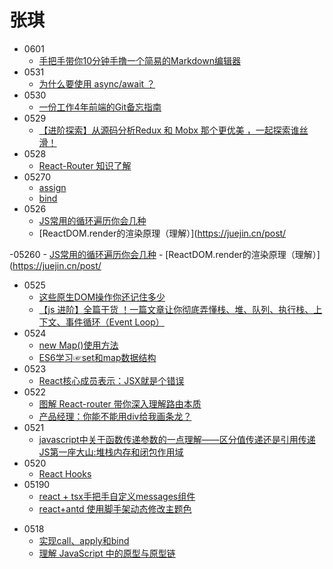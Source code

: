 # 张琪

- 0601
    - [手把手带你10分钟手撸一个简易的Markdown编辑器](https://juejin.cn/post/6968632189894262791)
- 0531 
    - [为什么要使用 async/await ？](https://juejin.cn/post/6967000766032658440)
- 0530
    - [一份工作4年前端的Git备忘指南](https://juejin.cn/post/6967634683811069982)
- 0529
    - [【进阶探索】从源码分析Redux 和 Mobx 那个更优美 ，一起探索谁丝滑！](https://juejin.cn/post/6968028239386116109)
- 0528
    - [React-Router 知识了解](https://juejin.cn/post/6966242922278682632)
- 05270
    - [assign](https://www.lodashjs.com/docs/lodash.assign)
    - [bind](https://www.lodashjs.com/docs/lodash.bind)
- 0526
    - [JS常用的循环遍历你会几种](https://juejin.cn/post/6966390357005172773)
    - [ReactDOM.render的渲染原理（理解）](https://juejin.cn/post/

-05260
    - [JS常用的循环遍历你会几种](https://juejin.cn/post/6966390357005172773)
    - [ReactDOM.render的渲染原理（理解）](https://juejin.cn/post/

- 0525
    - [这些原生DOM操作你还记住多少](https://juejin.cn/post/6966062224892756005)
    - [【js 进阶】全篇干货 ！一篇文章让你彻底弄懂栈、堆、队列、执行栈、上下文、事件循环（Event Loop）](https://juejin.cn/post/6966158666030383118)
- 0524
    - [new Map()使用方法](https://www.jianshu.com/p/c9a55b591948)
    - [ES6学习☞set和map数据结构](https://www.jianshu.com/p/9be458a73e05)
- 0523 
    - [React核心成员表示：JSX就是个错误](https://juejin.cn/post/6965303670154100773)
- 0522 
    - [图解 React-router 带你深入理解路由本质](https://juejin.cn/post/6965419095860707341)
    - [产品经理：你能不能用div给我画条龙？](https://juejin.cn/post/6963476650356916254)
- 0521
    - [javascript中关于函数传递参数的一点理解——区分值传递还是引用传递](https://juejin.cn/post/6964687516876144654)
    [JS第一座大山:堆栈内存和闭包作用域](https://juejin.cn/post/6964635223531192333)
- 0520
    - [React Hooks](https://juejin.cn/post/6964216741425594382)
- 05190
    - [react + tsx手把手自定义messages组件](https://juejin.cn/post/6963824048388177933)
    - [react+antd 使用脚手架动态修改主题色](https://juejin.cn/post/6963599049442197540)
+ 0518
    + [实现call、apply和bind](https://juejin.cn/post/6963101823704481805)
    + [理解 JavaScript 中的原型与原型链](https://juejin.cn/post/6963493064740454414)

